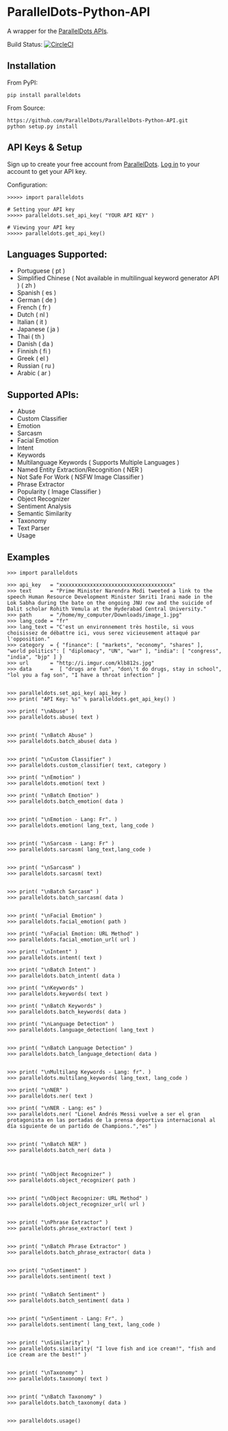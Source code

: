 ParallelDots-Python-API
=======================

A wrapper for the [ParallelDots APIs](http://www.paralleldots.com).

Build Status: [![CircleCI](https://circleci.com/gh/ParallelDots/ParallelDots-Python-API.svg?style=svg)](https://circleci.com/gh/ParallelDots/ParallelDots-Python-API)

Installation
------------
From PyPI:

	pip install paralleldots


From Source:

	https://github.com/ParallelDots/ParallelDots-Python-API.git
	python setup.py install

API Keys & Setup
----------------
Sign up to create your free account from [ParallelDots](https://www.paralleldots.com/sign-up).
[Log in](https://user.apis.paralleldots.com/login) to your account to get your API key.

Configuration:

	>>>>> import paralleldots

	# Setting your API key
	>>>>> paralleldots.set_api_key( "YOUR API KEY" )

	# Viewing your API key
	>>>>> paralleldots.get_api_key()

Languages Supported:
-------------------

- Portuguese ( pt )
- Simplified Chinese ( Not available in multilingual keyword generator API ) ( zh )
- Spanish ( es )
- German ( de )
- French ( fr )
- Dutch ( nl )
- Italian ( it )
- Japanese ( ja )
- Thai ( th )
- Danish ( da )
- Finnish ( fi )
- Greek ( el )
- Russian ( ru )
- Arabic ( ar )

Supported APIs:
---------------

- Abuse
- Custom Classifier
- Emotion
- Sarcasm
- Facial Emotion
- Intent
- Keywords
- Multilanguage Keywords ( Supports Multiple Languages )
- Named Entity Extraction/Recognition ( NER )
- Not Safe For Work ( NSFW Image Classifier )
- Phrase Extractor
- Popularity ( Image Classifier )
- Object Recognizer
- Sentiment Analysis
- Semantic Similarity
- Taxonomy
- Text Parser
- Usage

Examples
--------

	>>> import paralleldots

	>>> api_key   = "xxxxxxxxxxxxxxxxxxxxxxxxxxxxxxxxxxxxx"
	>>> text      = "Prime Minister Narendra Modi tweeted a link to the speech Human Resource Development Minister Smriti Irani made in the Lok Sabha during the bate on the ongoing JNU row and the suicide of Dalit scholar Rohith Vemula at the Hyderabad Central University."
	>>> path      = "/home/my_computer/Downloads/image_1.jpg"
	>>> lang_code = "fr"
	>>> lang_text = "C'est un environnement très hostile, si vous choisissez de débattre ici, vous serez vicieusement attaqué par l'opposition."
	>>> category  = { "finance": [ "markets", "economy", "shares" ], "world politics": [ "diplomacy", "UN", "war" ], "india": [ "congress", "india", "bjp" ] }
	>>> url       = "http://i.imgur.com/klb812s.jpg"
	>>> data      =  [ "drugs are fun", "don\'t do drugs, stay in school", "lol you a fag son", "I have a throat infection" ]


	>>> paralleldots.set_api_key( api_key )
	>>> print( "API Key: %s" % paralleldots.get_api_key() )

	>>> print( "\nAbuse" )
	>>> paralleldots.abuse( text )
	

	>>> print( "\nBatch Abuse" )
	>>> paralleldots.batch_abuse( data )
	

	>>> print( "\nCustom Classifier" )
	>>> paralleldots.custom_classifier( text, category )

	>>> print( "\nEmotion" )
	>>> paralleldots.emotion( text )

	>>> print( "\nBatch Emotion" )
	>>> paralleldots.batch_emotion( data )
	

	>>> print( "\nEmotion - Lang: Fr". )
	>>> paralleldots.emotion( lang_text, lang_code )
	

	>>> print( "\nSarcasm - Lang: Fr" )
	>>> paralleldots.sarcasm( lang_text,lang_code )


	>>> print( "\nSarcasm" )
	>>> paralleldots.sarcasm( text)
	

	>>> print( "\nBatch Sarcasm" )
	>>> paralleldots.batch_sarcasm( data )
	

	>>> print( "\nFacial Emotion" )
	>>> paralleldots.facial_emotion( path )

	>>> print( "\nFacial Emotion: URL Method" )
	>>> paralleldots.facial_emotion_url( url )

	>>> print( "\nIntent" )
	>>> paralleldots.intent( text )

	>>> print( "\nBatch Intent" )
	>>> paralleldots.batch_intent( data )

	>>> print( "\nKeywords" )
	>>> paralleldots.keywords( text )

	>>> print( "\nBatch Keywords" )
	>>> paralleldots.batch_keywords( data )
	
	>>> print( "\nLanguage Detection" )
	>>> paralleldots.language_detection( lang_text )
	

	>>> print( "\nBatch Language Detection" )
	>>> paralleldots.batch_language_detection( data )
	

	>>> print( "\nMultilang Keywords - Lang: fr". )
	>>> paralleldots.multilang_keywords( lang_text, lang_code )
	
	>>> print( "\nNER" )
	>>> paralleldots.ner( text )

	>>> print( "\nNER - Lang: es" )
	>>> paralleldots.ner( "Lionel Andrés Messi vuelve a ser el gran protagonista en las portadas de la prensa deportiva internacional al día siguiente de un partido de Champions.","es" )


	>>> print( "\nBatch NER" )
	>>> paralleldots.batch_ner( data ) 
	


	>>> print( "\nObject Recognizer" )
	>>> paralleldots.object_recognizer( path )
	

	>>> print( "\nObject Recognizer: URL Method" )
	>>> paralleldots.object_recognizer_url( url )
	

	>>> print( "\nPhrase Extractor" )
	>>> paralleldots.phrase_extractor( text ) 
	

	>>> print( "\nBatch Phrase Extractor" )
	>>> paralleldots.batch_phrase_extractor( data )


	>>> print( "\nSentiment" )
	>>> paralleldots.sentiment( text )
	

	>>> print( "\nBatch Sentiment" )
	>>> paralleldots.batch_sentiment( data )
	

	>>> print( "\nSentiment - Lang: Fr". )
	>>> paralleldots.sentiment( lang_text, lang_code ) 
	

	>>> print( "\nSimilarity" )
	>>> paralleldots.similarity( "I love fish and ice cream!", "fish and ice cream are the best!" )
	

	>>> print( "\nTaxonomy" )
	>>> paralleldots.taxonomy( text ) 
	

	>>> print( "\nBatch Taxonomy" )
	>>> paralleldots.batch_taxonomy( data )

	
	>>> paralleldots.usage()